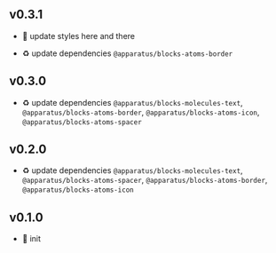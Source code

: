## v0.3.1

* 🐞 update styles here and there

* ♻️ update dependencies `@apparatus/blocks-atoms-border`

## v0.3.0

* ♻️ update dependencies `@apparatus/blocks-molecules-text`, `@apparatus/blocks-atoms-border`, `@apparatus/blocks-atoms-icon`, `@apparatus/blocks-atoms-spacer`

## v0.2.0

* ♻️ update dependencies `@apparatus/blocks-molecules-text`, `@apparatus/blocks-atoms-spacer`, `@apparatus/blocks-atoms-border`, `@apparatus/blocks-atoms-icon`

## v0.1.0

* 🐣 init
